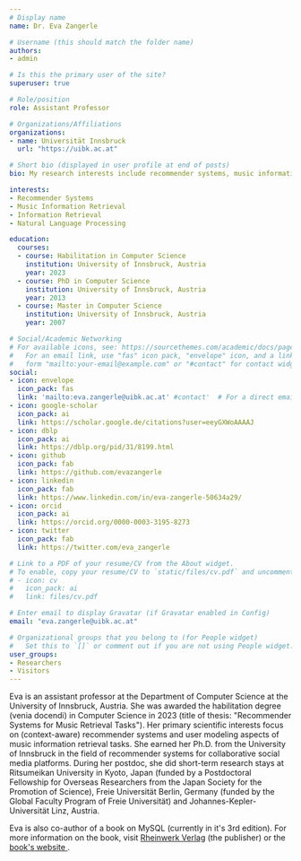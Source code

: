 ```yaml
---
# Display name
name: Dr. Eva Zangerle 

# Username (this should match the folder name)
authors:
- admin

# Is this the primary user of the site?
superuser: true

# Role/position
role: Assistant Professor

# Organizations/Affiliations
organizations:
- name: Universität Innsbruck
  url: "https://uibk.ac.at"

# Short bio (displayed in user profile at end of posts)
bio: My research interests include recommender systems, music information retrieval and natural language processing.

interests:
- Recommender Systems
- Music Information Retrieval
- Information Retrieval
- Natural Language Processing

education:
  courses:
  - course: Habilitation in Computer Science
    institution: University of Innsbruck, Austria
    year: 2023
  - course: PhD in Computer Science
    institution: University of Innsbruck, Austria
    year: 2013
  - course: Master in Computer Science
    institution: University of Innsbruck, Austria
    year: 2007

# Social/Academic Networking
# For available icons, see: https://sourcethemes.com/academic/docs/page-builder/#icons
#   For an email link, use "fas" icon pack, "envelope" icon, and a link in the
#   form "mailto:your-email@example.com" or "#contact" for contact widget.
social:
- icon: envelope
  icon_pack: fas 
  link: 'mailto:eva.zangerle@uibk.ac.at' #contact'  # For a direct email link, use "mailto:test@example.org".
- icon: google-scholar
  icon_pack: ai 
  link: https://scholar.google.de/citations?user=eeyGXWoAAAAJ
- icon: dblp
  icon_pack: ai
  link: https://dblp.org/pid/31/8199.html
- icon: github
  icon_pack: fab
  link: https://github.com/evazangerle
- icon: linkedin
  icon_pack: fab
  link: https://www.linkedin.com/in/eva-zangerle-50634a29/ 
- icon: orcid
  icon_pack: ai
  link: https://orcid.org/0000-0003-3195-8273
- icon: twitter
  icon_pack: fab
  link: https://twitter.com/eva_zangerle

# Link to a PDF of your resume/CV from the About widget.
# To enable, copy your resume/CV to `static/files/cv.pdf` and uncomment the lines below.
# - icon: cv
#   icon_pack: ai
#   link: files/cv.pdf

# Enter email to display Gravatar (if Gravatar enabled in Config)
email: "eva.zangerle@uibk.ac.at"

# Organizational groups that you belong to (for People widget)
#   Set this to `[]` or comment out if you are not using People widget.
user_groups:
- Researchers
- Visitors
---
```

Eva is an assistant professor at the Department of Computer Science at the University of Innsbruck, Austria. She was awarded the habilitation degree (venia docendi) in Computer Science in 2023 (title of thesis: "Recommender Systems
for Music Retrieval Tasks"). Her primary scientific interests focus on (context-aware) recommender systems and user modeling aspects of music information retrieval tasks. She earned her Ph.D. from the University of Innsbruck in the field of recommender systems for collaborative social media platforms. During her postdoc, she did short-term research stays at Ritsumeikan University in Kyoto, Japan (funded by a Postdoctoral Fellowship for Overseas Researchers from the Japan Society for the Promotion of Science), Freie Universität Berlin, Germany (funded by the Global Faculty Program of Freie Universität) and Johannes-Kepler-Universität Linz, Austria. 

Eva is also co-author of a book on MySQL (currently in it's 3rd edition). For more information on the book, visit <a href="https://www.rheinwerk-verlag.de/mysql_3843/">Rheinwerk Verlag</a> (the publisher) or the <a href="https://www.mysqladmin.at/">book's website </a>.

